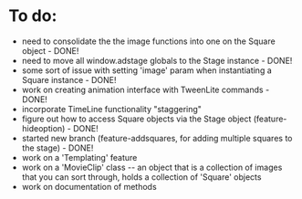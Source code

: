 # To do:
- need to consolidate the the image functions into one on the Square object - DONE!
- need to move all window.adstage globals to the Stage instance - DONE!
- some sort of issue with setting 'image' param when instantiating a Square instance - DONE!
- work on creating animation interface with TweenLite commands - DONE!
- incorporate TimeLine functionality "staggering" 
- figure out how to access Square objects via the Stage object (feature-hideoption) - DONE!
- started new branch (feature-addsquares, for adding multiple squares to the stage) - DONE!
- work on a 'Templating' feature 
- work on a 'MovieClip' class -- an object that is a collection of images that you can sort through, holds a collection of 'Square' objects 
- work on documentation of methods 

